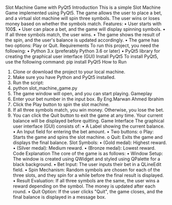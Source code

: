Slot Machine Game with PyQt5 
Introduction 
This is a simple Slot Machine Game implemented using PyQt5. The game allows the user to place a 
bet, and a virtual slot machine will spin three symbols. The user wins or loses money based on whether 
the symbols match. 
Features: 
• User starts with 100$. 
• User can place a bet, and the game will display spinning symbols. 
• If all three symbols match, the user wins. 
• The game shows the result of the spin, and the user's balance is updated accordingly. 
• The game has two options: Play or Quit. 
Requirements 
To run this project, you need the following: 
• Python 3.x (preferably Python 3.6 or later) 
• PyQt5 library for creating the graphical user interface (GUI) 
Install PyQt5 
To install PyQt5, use the following command: 
pip install PyQt5 
How to Run 
1. Clone or download the project to your local machine. 
2. Make sure you have Python and PyQt5 installed. 
3. Run the script: 
4. python slot_machine_game.py 
5. The game window will open, and you can start playing. 
Gameplay 
1. Enter your bet number in the input box. 
By Eng.Marwan Ahmed Ibrahim 
2. Click the Play button to spin the slot machine. 
3. If all three symbols match, you win money. Otherwise, you lose the bet. 
4. You can click the Quit button to exit the game at any time. Your current balance will be 
displayed before quitting. 
Game Interface 
The graphical user interface (GUI) consists of: 
• A Label showing the current balance. 
• An Input field for entering the bet amount. 
• Two buttons: 
o Play: Starts the game and spins the slot machine. 
o Quit: Exits the game and displays the final balance. 
Slot Symbols: 
•       (Gold medal): Highest reward. 
•       (Silver medal): Medium reward. 
•       (Bronze medal): Lowest reward. 
Code Explanation 
The core of the game is as follows: 
• Window Setup: The window is created using QWidget and styled using QPalette for a black 
background. 
• Bet Input: The user inputs their bet in a QLineEdit field. 
• Spin Mechanism: Random symbols are chosen for each of the three slots, and they spin for a 
while before the final result is displayed. 
• Result Evaluation: If all three symbols are the same, the user wins a reward depending on the 
symbol. The money is updated after each round. 
• Quit Option: If the user clicks "Quit", the game closes, and the final balance is displayed in a 
message box.
